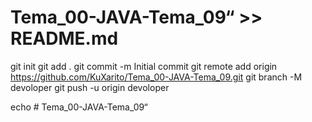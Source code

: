 # Tema_00-JAVA-Tema_09“ >> README.md
git init
git add .
git commit -m Initial commit
git remote add origin https://github.com/KuXarito/Tema_00-JAVA-Tema_09.git
git branch -M devoloper
git push -u origin devoloper

echo # Tema_00-JAVA-Tema_09“
